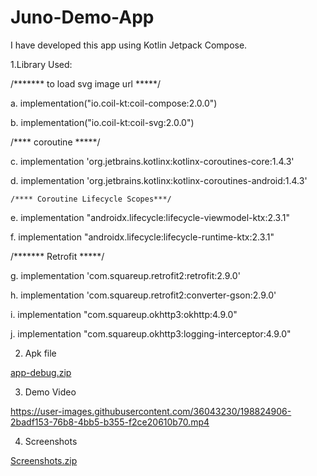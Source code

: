 # Juno-Demo-App

I have developed this app using Kotlin Jetpack Compose.

1.Library Used:

/******* to load svg image url *****/ 

a. implementation("io.coil-kt:coil-compose:2.0.0")

b. implementation("io.coil-kt:coil-svg:2.0.0")

/**** coroutine *****/

c. implementation 'org.jetbrains.kotlinx:kotlinx-coroutines-core:1.4.3'

d. implementation 'org.jetbrains.kotlinx:kotlinx-coroutines-android:1.4.3'

    /**** Coroutine Lifecycle Scopes***/
e. implementation "androidx.lifecycle:lifecycle-viewmodel-ktx:2.3.1"

f. implementation "androidx.lifecycle:lifecycle-runtime-ktx:2.3.1"

/******* Retrofit *****/

g. implementation 'com.squareup.retrofit2:retrofit:2.9.0'

h. implementation 'com.squareup.retrofit2:converter-gson:2.9.0'

i. implementation "com.squareup.okhttp3:okhttp:4.9.0"

j. implementation "com.squareup.okhttp3:logging-interceptor:4.9.0"


2. Apk file

[app-debug.zip](https://github.com/sumitkumarpandit/Juno-Demo-App/files/9893379/app-debug.zip)


3. Demo Video


https://user-images.githubusercontent.com/36043230/198824906-2badf153-76b8-4bb5-b355-f2ce20610b70.mp4


4. Screenshots

[Screenshots.zip](https://github.com/sumitkumarpandit/Juno-Demo-App/files/9893389/Screenshots.zip)






